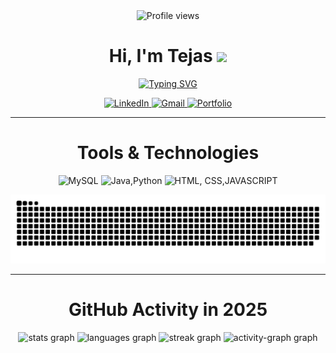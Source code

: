 



<div id="header" align="center">
  <img src="https://komarev.com/ghpvc/?username=tejas-jiddewar&label=PROFILE+VIEWS&color=0066CC&style=flat" alt="Profile views"/>
  <h1>
    Hi, I'm Tejas 
    <img src="https://media.giphy.com/media/hvRJCLFzcasrR4ia7z/giphy.gif" width="30px"/>
  </h1>

  <p align="center">
    <a href="https://github.com/tejas-jiddewar">
      <img src="https://readme-typing-svg.herokuapp.com?font=Fira+Code&weight=600&size=25&duration=3000&pause=1000&color=0066CC&center=true&vCenter=true&width=650&lines=Data+Analyst+%7C+BI+Enthusiast;Building+dashboards+that+speak+volumes;SQL+%7C+Power+BI+%7C+Tableau+%7C+Excel;Automating+insights+using+data;Let%E2%80%99s+turn+data+into+decisions!" alt="Typing SVG" />
    </a>
  </p>

  <div>
    <a href="https://linkedin.com/in/your-linkedin-profile" target="_blank">
      <img src="https://img.shields.io/badge/LinkedIn-0077B5?style=for-the-badge&logo=linkedin&logoColor=white" alt="LinkedIn"/>
    </a>
    <a href="mailto:your.email@example.com">
      <img src="https://img.shields.io/badge/Gmail-D14836?style=for-the-badge&logo=gmail&logoColor=white" alt="Gmail"/>
    </a>
    <a href="https://your-portfolio-website.com" target="_blank">
      <img src="https://img.shields.io/badge/Portfolio-343434?style=for-the-badge&logo=google-chrome&logoColor=white" alt="Portfolio"/>
    </a>
  </div>
</div>

---

###  <h1 align="center">Tools & Technologies</h1>

<p align="center">
  <!-- Databases -->
  <img src="https://skillicons.dev/icons?i=mysql" alt="MySQL" />

  <!-- Programming -->
  <img src="https://skillicons.dev/icons?i=java,python" alt="Java,Python" />

  <!-- Web Dev -->
  <img src="https://skillicons.dev/icons?i=html,css,javascript" alt="HTML, CSS,JAVASCRIPT" />
</p>

<div align="center">
  <picture>
    <source
      media="(prefers-color-scheme: dark)"
      srcset="https://raw.githubusercontent.com/platane/snk/output/github-contribution-grid-snake-dark.svg"
    />
    <source
      media="(prefers-color-scheme: light)"
      srcset="https://raw.githubusercontent.com/platane/snk/output/github-contribution-grid-snake.svg"
    />
    <img
      alt="github contribution grid snake animation"
      src="https://raw.githubusercontent.com/platane/snk/output/github-contribution-grid-snake.svg"
    />
  </picture>
</div>


---

### <h1 align="center"> GitHub Activity in 2025 </h1>

<div align="center">
  <img src="https://github-readme-stats.vercel.app/api?username=tejas-jiddewar&hide_title=false&hide_rank=false&show_icons=true&include_all_commits=true&count_private=true&disable_animations=false&theme=dracula&locale=en&hide_border=false&order=1" height="150" alt="stats graph"  />
  <img src="https://github-readme-stats.vercel.app/api/top-langs?username=tejas-jiddewar&locale=en&hide_title=false&layout=compact&card_width=320&langs_count=5&theme=dracula&hide_border=false&order=2" height="150" alt="languages graph"  />
  <img src="https://streak-stats.demolab.com?user=tejas-jiddewar&locale=en&mode=daily&theme=dracula&hide_border=false&border_radius=5&order=3" height="150" alt="streak graph"  />
  <img src="https://github-readme-activity-graph.vercel.app/graph?username=tejas-jiddewar&radius=16&theme=react&area=true&order=5" height="300" alt="activity-graph graph"  />
</div>


